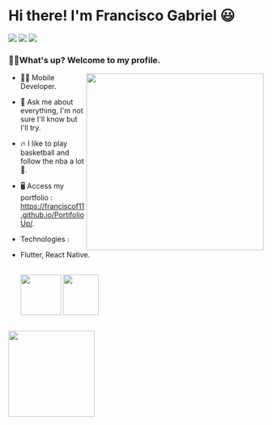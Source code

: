 <div>
  <h1 align="left">Hi there! I'm Francisco Gabriel</a> 😃️</h1>
  
  <div align="left">
    <a href="https://www.linkedin.com/in/franciscossg/" target="_blank"><img src="https://img.shields.io/badge/-LinkedIn-%230077B5?style=for-the-badge&logo=linkedin&logoColor=white" target="_blank"></a> </a>
    <a href="https://contate.me/Franciscof11"><img src="https://img.shields.io/badge/WhatsApp-25D366?style=for-the-badge&logo=whatsapp&logoColor=white"></a>
    <a href ="mailto:franciscogabrielf11@gmail.com"><img src="https://img.shields.io/badge/Gmail-D14836?style=for-the-badge&logo=gmail&logoColor=white"></a>
</div>

<h3>🤙🏼What's up? Welcome to my profile.</h3>

<img height="350" width="350" align="right" src="https://i.imgur.com/yIxQ3oh.png"/>

<p>

- 👨‍💻 Mobile Developer.
 
- 💬 Ask me about everything, I'm not sure I'll know but I'll try.

- 🔥 I like to play basketball and follow the nba a lot🏀.

- 🖥 Access my portfolio : https://franciscof11.github.io/PortifolioUp/.
  
- Technologies : 
- Flutter, React Native.
  <div align"center"><br>
  <img align="center" height="80" width="80" src="https://cdn.icon-icons.com/icons2/2107/PNG/512/file_type_flutter_icon_130599.png">
  <img align="center" height="80" width="70" src="https://i.imgur.com/wK3y9wi.png">
  </div><br>
<div align="left">
  <img height="170em" src="https://github-readme-stats.vercel.app/api/top-langs/?username=Franciscof11&layout=compact&&hide=SCSS,HTML,CSS,shell,java,java,makefile,Cmake,C,Ruby,,Javascript,starlark,Objective-C%2B%2B,c%2B%2B&theme=gotham&langs_count=4&card_width=380"/>
</div>



